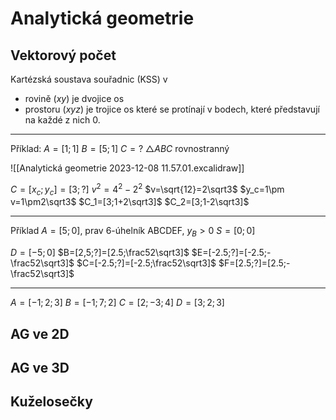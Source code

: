 # Analytická geometrie
## Vektorový počet

Kartézská soustava souřadnic (KSS)
v
- rovině ($xy$) je dvojice os
- prostoru ($xyz$) je trojice os
které se protínají v bodech, které představují na každé z nich $0$.

---

Příklad:
$A=[1;1]$
$B=[5;1]$
$C=?$
$\triangle ABC$ rovnostranný

![[Analytická geometrie 2023-12-08 11.57.01.excalidraw]]

$C=[x_c;y_c]=[3;?]$
$v^2=4^2-2^2$
$v=\sqrt{12}=2\sqrt3$
$y_c=1\pm v=1\pm2\sqrt3$
$C_1=[3;1+2\sqrt3]$
$C_2=[3;1-2\sqrt3]$

----
Příklad
$A=[5;0]$, prav 6-úhelník ABCDEF,
$y_B>0$
$S=[0;0]$

$D=[-5;0]$
$B=[2,5;?]=[2.5;\frac52\sqrt3]$
$E=[-2.5;?]=[-2.5;-\frac52\sqrt3]$
$C=[-2.5;?]=[-2.5;\frac52\sqrt3]$
$F=[2.5;?]=[2.5;-\frac52\sqrt3]$

---

$A=[-1;2;3]$
$B=[-1;7;2]$
$C=[2;-3;4]$
$D=[3;2;3]$


## AG ve 2D

## AG ve 3D

## Kuželosečky 

